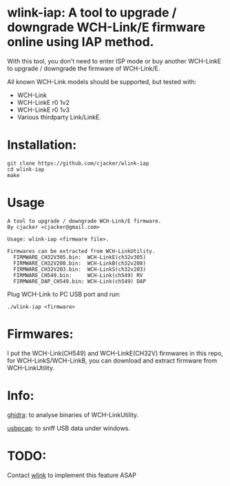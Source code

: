 # wlink-iap: A tool to upgrade / downgrade WCH-Link/E firmware online using IAP method.

With this tool, you don't need to enter ISP mode or buy another WCH-LinkE to upgrade / downgrade the firmware of WCH-Link/E.

All known WCH-Link models should be supported, but tested with:

- WCH-Link
- WCH-LinkE r0 1v2
- WCH-LinkE r0 1v3
- Various thirdparty Link/LinkE.

# Installation:

```
git clone https://github.com/cjacker/wlink-iap
cd wlink-iap
make
```

# Usage

```
A tool to upgrade / downgrade WCH-Link/E firmware.
By cjacker <cjacker@gmail.com>

Usage: wlink-iap <firmware file>.

Firmwares can be extracted from WCH-LinkUtility.
  FIRMWARE_CH32V305.bin:  WCH-LinkE(ch32v305)
  FIRMWARE_CH32V208.bin:  WCH-LinkB(ch32v208)
  FIRMWARE_CH32V203.bin:  WCH-LinkS(ch32v203)
  FIRMWARE_CH549.bin:     WCH-Link(ch549) RV
  FIRMWARE_DAP_CH549.bin: WCH-Link(ch549) DAP
```

Plug WCH-Link to PC USB port and run:

```
./wlink-iap <firmware>
```

# Firmwares:

I put the WCH-Link(CH549) and WCH-LinkE(CH32V) firmwares in this repo, for WCH-LinkS/WCH-LinkB, you can download and extract firmware from WCH-LinkUtility.

# Info:

[ghidra](https://github.com/NationalSecurityAgency/ghidra): to analyse binaries of WCH-LinkUtility.

[usbpcap](https://github.com/desowin/usbpcap): to sniff USB data under windows.

# TODO:

Contact [wlink](https://github.com/ch32-rs/wlink) to implement this feature ASAP
